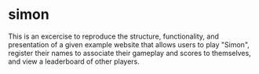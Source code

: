 # simon
This is an excercise to reproduce the structure, functionality, and presentation of a given example website that allows users
to play "Simon", register their names to associate their gameplay and scores to themselves, and view a leaderboard of other
players.
 
